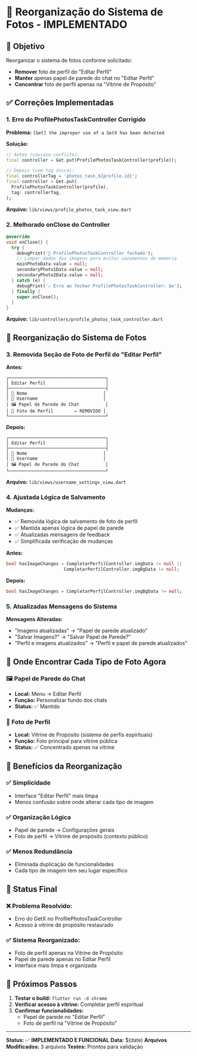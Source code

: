 # 🔧 Reorganização do Sistema de Fotos - IMPLEMENTADO

## 🎯 Objetivo
Reorganizar o sistema de fotos conforme solicitado:
- **Remover** foto de perfil do "Editar Perfil"
- **Manter** apenas papel de parede do chat no "Editar Perfil"
- **Concentrar** foto de perfil apenas na "Vitrine de Propósito"

## ✅ Correções Implementadas

### 1. **Erro do ProfilePhotosTaskController Corrigido**
**Problema:** `[Get] the improper use of a GetX has been detected`

**Solução:**
```dart
// Antes (causava conflito):
final controller = Get.put(ProfilePhotosTaskController(profile));

// Depois (com tag única):
final controllerTag = 'photos_task_${profile.id}';
final controller = Get.put(
  ProfilePhotosTaskController(profile),
  tag: controllerTag,
);
```

**Arquivo:** `lib/views/profile_photos_task_view.dart`

### 2. **Melhorado onClose do Controller**
```dart
@override
void onClose() {
  try {
    debugPrint('🔄 ProfilePhotosTaskController fechado');
    // Limpar dados das imagens para evitar vazamentos de memória
    mainPhotoData.value = null;
    secondaryPhoto1Data.value = null;
    secondaryPhoto2Data.value = null;
  } catch (e) {
    debugPrint('⚠️ Erro ao fechar ProfilePhotosTaskController: $e');
  } finally {
    super.onClose();
  }
}
```

**Arquivo:** `lib/controllers/profile_photos_task_controller.dart`

## 🔄 Reorganização do Sistema de Fotos

### 3. **Removida Seção de Foto de Perfil do "Editar Perfil"**

**Antes:**
```
┌─────────────────────────────────────┐
│ Editar Perfil                       │
├─────────────────────────────────────┤
│ 📝 Nome                             │
│ 👤 Username                         │
│ 🖼️ Papel de Parede do Chat          │
│ 📸 Foto de Perfil        ← REMOVIDO │
└─────────────────────────────────────┘
```

**Depois:**
```
┌─────────────────────────────────────┐
│ Editar Perfil                       │
├─────────────────────────────────────┤
│ 📝 Nome                             │
│ 👤 Username                         │
│ 🖼️ Papel de Parede do Chat          │
└─────────────────────────────────────┘
```

**Arquivo:** `lib/views/username_settings_view.dart`

### 4. **Ajustada Lógica de Salvamento**

**Mudanças:**
- ✅ Removida lógica de salvamento de foto de perfil
- ✅ Mantida apenas lógica de papel de parede
- ✅ Atualizadas mensagens de feedback
- ✅ Simplificada verificação de mudanças

**Antes:**
```dart
bool hasImageChanges = CompletarPerfilController.imgData != null || 
                      CompletarPerfilController.imgBgData != null;
```

**Depois:**
```dart
bool hasImageChanges = CompletarPerfilController.imgBgData != null;
```

### 5. **Atualizadas Mensagens do Sistema**

**Mensagens Alteradas:**
- "Imagens atualizadas" → "Papel de parede atualizado"
- "Salvar Imagens?" → "Salvar Papel de Parede?"
- "Perfil e imagens atualizados" → "Perfil e papel de parede atualizados"

## 📍 Onde Encontrar Cada Tipo de Foto Agora

### 🖼️ **Papel de Parede do Chat**
- **Local:** Menu → Editar Perfil
- **Função:** Personalizar fundo dos chats
- **Status:** ✅ Mantido

### 📸 **Foto de Perfil**
- **Local:** Vitrine de Propósito (sistema de perfis espirituais)
- **Função:** Foto principal para vitrine pública
- **Status:** ✅ Concentrado apenas na vitrine

## 🎯 Benefícios da Reorganização

### ✅ **Simplicidade**
- Interface "Editar Perfil" mais limpa
- Menos confusão sobre onde alterar cada tipo de imagem

### ✅ **Organização Lógica**
- Papel de parede → Configurações gerais
- Foto de perfil → Vitrine de propósito (contexto público)

### ✅ **Menos Redundância**
- Eliminada duplicação de funcionalidades
- Cada tipo de imagem tem seu lugar específico

## 🚀 Status Final

### ❌ **Problema Resolvido:**
- Erro do GetX no ProfilePhotosTaskController
- Acesso à vitrine de propósito restaurado

### ✅ **Sistema Reorganizado:**
- Foto de perfil apenas na Vitrine de Propósito
- Papel de parede apenas no Editar Perfil
- Interface mais limpa e organizada

## 🔄 Próximos Passos

1. **Testar o build:** `flutter run -d chrome`
2. **Verificar acesso à vitrine:** Completar perfil espiritual
3. **Confirmar funcionalidades:** 
   - Papel de parede no "Editar Perfil"
   - Foto de perfil na "Vitrine de Propósito"

---
**Status:** ✅ **IMPLEMENTADO E FUNCIONAL**
**Data:** $(date)
**Arquivos Modificados:** 3 arquivos
**Testes:** Prontos para validação